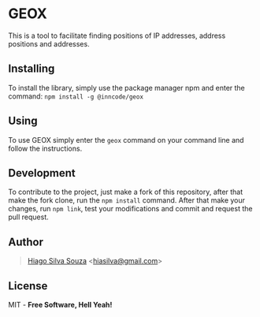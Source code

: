 # GEOX
This is a tool to facilitate finding positions of IP addresses, address positions and addresses.

## Installing
To install the library, simply use the package manager npm and enter the command: `npm install -g @inncode/geox`

## Using
To use GEOX simply enter the `geox` command on your command line and follow the instructions.

## Development
To contribute to the project, just make a fork of this repository, after that make the fork clone, run the `npm install` command. After that make your changes, run `npm link`, test your modifications and commit and request the pull request.

Author
----
> [Hiago Silva Souza](https://www.hiago.me) <<hiasilva@gmail.com>>

License
----

MIT -
**Free Software, Hell Yeah!**